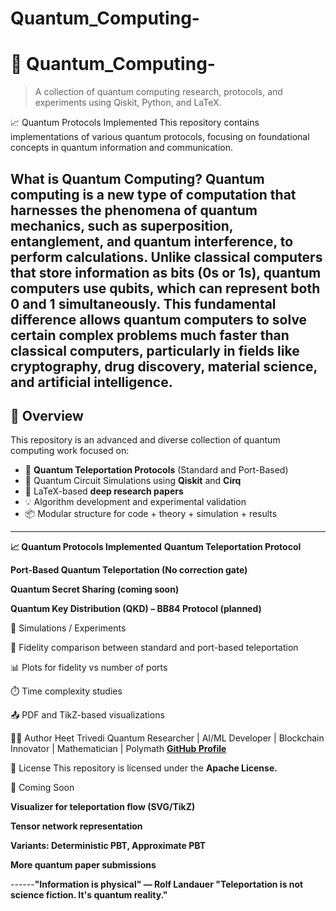 # Quantum_Computing-  



# 🧠 Quantum_Computing-

> A collection of quantum computing research, protocols, and experiments using Qiskit, Python, and LaTeX.
> 
📈 Quantum Protocols Implemented
This repository contains implementations of various quantum protocols, focusing on foundational concepts in quantum information and communication.

What is Quantum Computing?
Quantum computing is a new type of computation that harnesses the phenomena of quantum mechanics, such as superposition, entanglement, and quantum interference, to perform calculations. Unlike classical computers that store information as bits (0s or 1s), quantum computers use qubits, which can represent both 0 and 1 simultaneously. This fundamental difference allows quantum computers to solve certain complex problems much faster than classical computers, particularly in fields like cryptography, drug discovery, material science, and artificial intelligence.
---

## 📌 Overview

This repository is an advanced and diverse collection of quantum computing work focused on:

- 🚀 **Quantum Teleportation Protocols** (Standard and Port-Based)
- 🔁 Quantum Circuit Simulations using **Qiskit** and **Cirq**
- 📄 LaTeX-based **deep research papers**
- 💡 Algorithm development and experimental validation
- 📦 Modular structure for code + theory + simulation + results

---



**📈 Quantum Protocols Implemented**
 **Quantum Teleportation Protocol**

**Port-Based Quantum Teleportation (No correction gate)**

 **Quantum Secret Sharing (coming soon)**
 
**Quantum Key Distribution (QKD) – BB84 Protocol (planned)**

🧪 Simulations / Experiments

🔁 Fidelity comparison between standard and port-based teleportation

📊 Plots for fidelity vs number of ports

⏱️ Time complexity studies

📤 PDF and TikZ-based visualizations

👨‍💻 Author
Heet Trivedi
Quantum Researcher | AI/ML Developer | Blockchain Innovator | Mathematician | Polymath
**[GitHub Profile](https://github.com/heet25itachi/)**

📖 License
This repository is licensed under the **Apache License.**


🌌 Coming Soon

**Visualizer for teleportation flow (SVG/TikZ)**

**Tensor network representation**

**Variants: Deterministic PBT, Approximate PBT**

**More quantum paper submissions**



------**"Information is physical" — Rolf Landauer
"Teleportation is not science fiction. It's quantum reality."**

